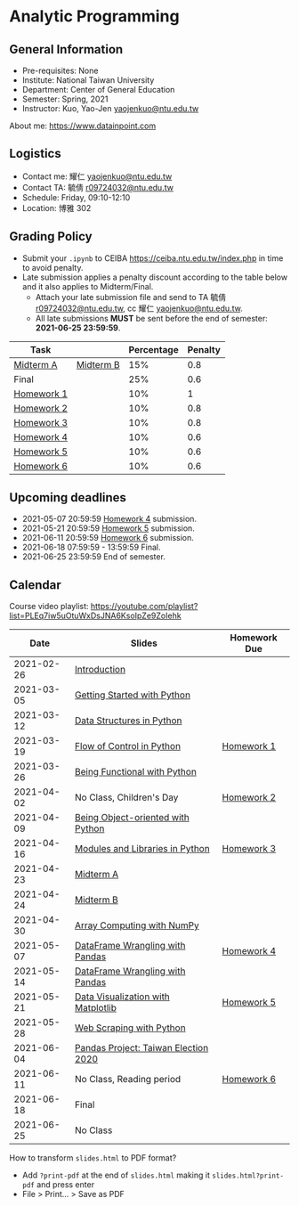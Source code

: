 # Analytic Programming

## General Information

- Pre-requisites: None
- Institute: National Taiwan University
- Department: Center of General Education
- Semester: Spring, 2021
- Instructor: Kuo, Yao-Jen <yaojenkuo@ntu.edu.tw>

About me: <https://www.datainpoint.com>

<!--
## Additional Registration Policy

Due to resourse constraint and limited experience, we accept limited additional registrations and the priority would be:

1. Senior or graduate student in the last year;
2. Junior or graduate student;
3. Others.

We will probably rely on Python's `random` module to draw if there are too many additional registrations within higher priorities. Auditing is welcomed, however there will be no credits, homeworks, nor exams.
-->

## Logistics

- Contact me: 耀仁 <yaojenkuo@ntu.edu.tw>
- Contact TA: 毓倩 <r09724032@ntu.edu.tw>
- Schedule: Friday, 09:10-12:10
- Location: 博雅 302

<!--
## Environments

- Homeworks and exams will be distributed via [JupyterHub](https://jupyter.org/hub) and [nbgitpuller](https://github.com/jupyterhub/nbgitpuller).
- Lectures will be delivered via non-persistent [Binder](https://mybinder.org/).

[![Binder](https://mybinder.org/badge_logo.svg)](https://mybinder.org/v2/gh/yaojenkuo/analytic-programming-ntu-spring-2021/HEAD)
-->

## Grading Policy

- Submit your `.ipynb` to CEIBA <https://ceiba.ntu.edu.tw/index.php> in time to avoid penalty.
- Late submission applies a penalty discount according to the table below and it also applies to Midterm/Final.
    - Attach your late submission file and send to TA 毓倩 <r09724032@ntu.edu.tw>, cc 耀仁 <yaojenkuo@ntu.edu.tw>.
    - All late submissions **MUST** be sent before the end of semester: **2021-06-25 23:59:59**.

|Task||Percentage|Penalty|
|----|-|----------|------|
|[Midterm A](https://lab.datainpoint.com/hub/user-redirect/git-pull?repo=https%3A%2F%2Fgithub.com%2Fdatainpoint%2Fmidterm-a-analytic-programming-ntu-spring-2021&urlpath=tree%2Fmidterm-a-analytic-programming-ntu-spring-2021%2Fmidterm.ipynb&branch=main)|[Midterm B](https://lab.datainpoint.com/hub/user-redirect/git-pull?repo=https%3A%2F%2Fgithub.com%2Fdatainpoint%2Fmidterm-b-analytic-programming-ntu-spring-2021&urlpath=tree%2Fmidterm-b-analytic-programming-ntu-spring-2021%2Fmidterm.ipynb&branch=main)|15%|0.8|
|Final||25%|0.6|
|[Homework 1](https://lab.datainpoint.com/hub/user-redirect/git-pull?repo=https%3A%2F%2Fgithub.com%2Fdatainpoint%2Fhw1-analytic-programming-ntu-spring-2021&urlpath=tree%2Fhw1-analytic-programming-ntu-spring-2021%2Fexercises.ipynb&branch=main)||10%|1|
|[Homework 2](https://lab.datainpoint.com/hub/user-redirect/git-pull?repo=https%3A%2F%2Fgithub.com%2Fdatainpoint%2Fhw2-analytic-programming-ntu-spring-2021&urlpath=tree%2Fhw2-analytic-programming-ntu-spring-2021%2Fexercises.ipynb&branch=main)||10%|0.8|
|[Homework 3](https://lab.datainpoint.com/hub/user-redirect/git-pull?repo=https%3A%2F%2Fgithub.com%2Fdatainpoint%2Fhw3-analytic-programming-ntu-spring-2021&urlpath=tree%2Fhw3-analytic-programming-ntu-spring-2021%2Fexercises.ipynb&branch=main)||10%|0.8|
|[Homework 4](https://lab.datainpoint.com/hub/user-redirect/git-pull?repo=https%3A%2F%2Fgithub.com%2Fdatainpoint%2Fhw4-analytic-programming-ntu-spring-2021&urlpath=tree%2Fhw4-analytic-programming-ntu-spring-2021%2Fexercises.ipynb&branch=main)||10%|0.6|
|[Homework 5](https://lab.datainpoint.com/hub/user-redirect/git-pull?repo=https%3A%2F%2Fgithub.com%2Fdatainpoint%2Fhw5-analytic-programming-ntu-spring-2021&urlpath=tree%2Fhw5-analytic-programming-ntu-spring-2021%2Fexercises.ipynb&branch=main)||10%|0.6|
|[Homework 6](https://lab.datainpoint.com/hub/user-redirect/git-pull?repo=https%3A%2F%2Fgithub.com%2Fdatainpoint%2Fhw6-analytic-programming-ntu-spring-2021&urlpath=tree%2Fhw6-analytic-programming-ntu-spring-2021%2Fexercises.ipynb&branch=main)||10%|0.6|

## Upcoming deadlines

- 2021-05-07 20:59:59 [Homework 4](https://lab.datainpoint.com/hub/user-redirect/git-pull?repo=https%3A%2F%2Fgithub.com%2Fdatainpoint%2Fhw4-analytic-programming-ntu-spring-2021&urlpath=tree%2Fhw4-analytic-programming-ntu-spring-2021%2Fexercises.ipynb&branch=main) submission.
- 2021-05-21 20:59:59 [Homework 5](https://lab.datainpoint.com/hub/user-redirect/git-pull?repo=https%3A%2F%2Fgithub.com%2Fdatainpoint%2Fhw5-analytic-programming-ntu-spring-2021&urlpath=tree%2Fhw5-analytic-programming-ntu-spring-2021%2Fexercises.ipynb&branch=main) submission.
- 2021-06-11 20:59:59 [Homework 6](https://lab.datainpoint.com/hub/user-redirect/git-pull?repo=https%3A%2F%2Fgithub.com%2Fdatainpoint%2Fhw6-analytic-programming-ntu-spring-2021&urlpath=tree%2Fhw6-analytic-programming-ntu-spring-2021%2Fexercises.ipynb&branch=main) submission.
- 2021-06-18 07:59:59 - 13:59:59 Final.
- 2021-06-25 23:59:59 End of semester.

## Calendar

Course video playlist: <https://youtube.com/playlist?list=PLEq7iw5uOtuWxDsJNA6KsoIpZe9ZoIehk>

|Date|Slides|Homework Due|
|----|------|------------|
|2021-02-26|[Introduction](slides/00-introduction.slides.html)||
|2021-03-05|[Getting Started with Python](slides/01-getting-started-with-python.slides.html)||
|2021-03-12|[Data Structures in Python](slides/02-data-structures-in-python.slides.html)||
|2021-03-19|[Flow of Control in Python](slides/03-flow-of-control-in-python.slides.html)|[Homework 1](https://lab.datainpoint.com/hub/user-redirect/git-pull?repo=https%3A%2F%2Fgithub.com%2Fdatainpoint%2Fhw1-analytic-programming-ntu-spring-2021&urlpath=tree%2Fhw1-analytic-programming-ntu-spring-2021%2Fexercises.ipynb&branch=main)|
|2021-03-26|[Being Functional with Python](slides/04-being-functional-with-python.slides.html)||
|2021-04-02|No Class, Children's Day|[Homework 2](https://lab.datainpoint.com/hub/user-redirect/git-pull?repo=https%3A%2F%2Fgithub.com%2Fdatainpoint%2Fhw2-analytic-programming-ntu-spring-2021&urlpath=tree%2Fhw2-analytic-programming-ntu-spring-2021%2Fexercises.ipynb&branch=main)|
|2021-04-09|[Being Object-oriented with Python](slides/05-being-object-oriented-with-python.slides.html)||
|2021-04-16|[Modules and Libraries in Python](slides/06-modules-and-libraries-in-python.slides.html)|[Homework 3](https://lab.datainpoint.com/hub/user-redirect/git-pull?repo=https%3A%2F%2Fgithub.com%2Fdatainpoint%2Fhw3-analytic-programming-ntu-spring-2021&urlpath=tree%2Fhw3-analytic-programming-ntu-spring-2021%2Fexercises.ipynb&branch=main)|
|2021-04-23|[Midterm A](https://lab.datainpoint.com/hub/user-redirect/git-pull?repo=https%3A%2F%2Fgithub.com%2Fdatainpoint%2Fmidterm-a-analytic-programming-ntu-spring-2021&urlpath=tree%2Fmidterm-a-analytic-programming-ntu-spring-2021%2Fmidterm.ipynb&branch=main)||
|2021-04-24|[Midterm B](https://lab.datainpoint.com/hub/user-redirect/git-pull?repo=https%3A%2F%2Fgithub.com%2Fdatainpoint%2Fmidterm-b-analytic-programming-ntu-spring-2021&urlpath=tree%2Fmidterm-b-analytic-programming-ntu-spring-2021%2Fmidterm.ipynb&branch=main)||
|2021-04-30|[Array Computing with NumPy](slides/07-array-computing-with-numpy.slides.html)||
|2021-05-07|[DataFrame Wrangling with Pandas](slides/08-dataframe-wrangling-with-pandas.slides.html)|[Homework 4](https://lab.datainpoint.com/hub/user-redirect/git-pull?repo=https%3A%2F%2Fgithub.com%2Fdatainpoint%2Fhw4-analytic-programming-ntu-spring-2021&urlpath=tree%2Fhw4-analytic-programming-ntu-spring-2021%2Fexercises.ipynb&branch=main)|
|2021-05-14|[DataFrame Wrangling with Pandas](slides/08-dataframe-wrangling-with-pandas.slides.html)||
|2021-05-21|[Data Visualization with Matplotlib](slides/09-data-visualization-with-matplotlib.slides.html)|[Homework 5](https://lab.datainpoint.com/hub/user-redirect/git-pull?repo=https%3A%2F%2Fgithub.com%2Fdatainpoint%2Fhw5-analytic-programming-ntu-spring-2021&urlpath=tree%2Fhw5-analytic-programming-ntu-spring-2021%2Fexercises.ipynb&branch=main)|
|2021-05-28|[Web Scraping with Python](slides/10-web-scraping-with-python.slides.html)||
|2021-06-04|[Pandas Project: Taiwan Election 2020](slides/11-project-taiwan-election-2020.slides.html)||
|2021-06-11|No Class, Reading period|[Homework 6](https://lab.datainpoint.com/hub/user-redirect/git-pull?repo=https%3A%2F%2Fgithub.com%2Fdatainpoint%2Fhw6-analytic-programming-ntu-spring-2021&urlpath=tree%2Fhw6-analytic-programming-ntu-spring-2021%2Fexercises.ipynb&branch=main)|
|2021-06-18|Final||
|2021-06-25|No Class||

How to transform `slides.html` to PDF format?
- Add `?print-pdf` at the end of `slides.html` making it `slides.html?print-pdf` and press enter
- File > Print... > Save as PDF